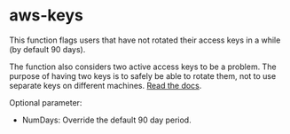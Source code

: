 # aws-keys

This function flags users that have not rotated their access keys in a while
(by default 90 days).

The function also considers two active access keys to be a problem. The purpose
of having two keys is to safely be able to rotate them, not to use separate keys
on different machines. [Read the docs](http://docs.aws.amazon.com/general/latest/gr/managing-aws-access-keys.html).

Optional parameter:
- NumDays: Override the default 90 day period.

